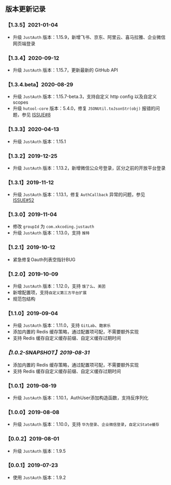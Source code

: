 ## 版本更新记录

### 【1.3.5】2021-01-04

- 升级 `JustAuth` 版本：1.15.9，新增飞书、京东、阿里云、喜马拉雅、企业微信网页端登录

### 【1.3.4】2020-09-12

- 升级 `JustAuth` 版本：1.15.7，更新最新的 GitHub API

### 【1.3.4.beta】2020-08-29

- 升级 `JustAuth` 版本：1.15.7-beta.3，支持自定义 http config 以及自定义 scopes
- 升级 `hutool-core` 版本：5.4.0，修复 `JSONUtil.toJsonStr(obj)` 报错的问题，参见 [ISSUE#8](https://github.com/justauth/justauth-spring-boot-starter/issues/8)

### 【1.3.3】2020-04-13

- 升级 `JustAuth` 版本：1.15.1

### 【1.3.2】2019-12-25

- 升级 `JustAuth` 版本：1.13.2，新增微信公众号登录，区分之前的开放平台登录

### 【1.3.1】2019-11-12

- 升级 `JustAuth` 版本：1.13.1，修复 `AuthCallback` 异常的问题，参见 [ISSUE#52](https://github.com/justauth/JustAuth/issues/52)

### 【1.3.0】2019-11-04

- 修改 `groupId` 为 `com.xkcoding.justauth`
- 升级 `JustAuth` 版本：1.13.0，支持 `推特`

### 【1.2.1】2019-10-12

- 紧急修复Oauth列表空指针BUG

### 【1.2.0】2019-10-09

- 升级 `JustAuth` 版本：1.12.0，支持 `饿了么`、`美团`
- 新增配置项，支持`自定义第三方平台扩展`
- 规范包结构

### 【1.1.0】2019-09-04

- 升级 `JustAuth` 版本：1.11.0，支持 `GitLab`、`酷家乐`
- 添加内置的 Redis 缓存策略，通过配置项可配，不需要额外实现
- 支持 Redis 缓存自定义缓存前缀、自定义缓存过期时间

### *【1.0.2-SNAPSHOT】2019-08-31*

- 添加内置的 Redis 缓存策略，通过配置项可配，不需要额外实现
- 支持 Redis 缓存自定义缓存前缀、自定义缓存过期时间

### 【1.0.1】2019-08-19

- 升级 `JustAuth` 版本：1.10.1，AuthUser添加构造函数，支持反序列化

### 【1.0.0】2019-08-08

- 升级 `JustAuth` 版本：1.10.0，支持 `华为登录`、`企业微信登录`，`自定义State缓存`

### 【0.0.2】2019-08-01

- 升级 `JustAuth` 版本：1.9.5

### 【0.0.1】2019-07-23

- 使用 `JustAuth` 版本：1.9.2

